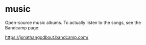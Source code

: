 # music

Open-source music albums. To actually listen to the songs, see the Bandcamp page:

https://jonathangodbout.bandcamp.com/
